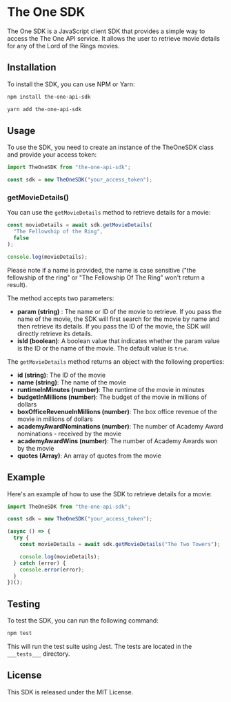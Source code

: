 # The One SDK

The One SDK is a JavaScript client SDK that provides a simple way to access the The One API service. It allows the user to retrieve movie details for any of the Lord of the Rings movies.

## Installation

To install the SDK, you can use NPM or Yarn:

```sh
npm install the-one-api-sdk
```

```sh
yarn add the-one-api-sdk
```

## Usage

To use the SDK, you need to create an instance of the TheOneSDK class and provide your access token:

```js
import TheOneSDK from "the-one-api-sdk";

const sdk = new TheOneSDK("your_access_token");
```

### getMovieDetails()

You can use the `getMovieDetails` method to retrieve details for a movie:

```js
const movieDetails = await sdk.getMovieDetails(
  "The Fellowship of the Ring",
  false
);

console.log(movieDetails);
```

Please note if a name is provided, the name is case sensitive ("the fellowship of the ring" or "The Fellowship Of The Ring" won't return a result).

The method accepts two parameters:

- **param (string)** : The name or ID of the movie to retrieve. If you pass the name of the movie, the SDK will first search for the movie by name and then retrieve its details. If you pass the ID of the movie, the SDK will directly retrieve its details.
- **isId (boolean)**: A boolean value that indicates whether the param value is the ID or the name of the movie. The default value is `true`.

The `getMovieDetails` method returns an object with the following properties:

- **id (string)**: The ID of the movie
- **name (string)**: The name of the movie
- **runtimeInMinutes (number)**: The runtime of the movie in minutes
- **budgetInMillions (number)**: The budget of the movie in millions of dollars
- **boxOfficeRevenueInMillions (number)**: The box office revenue of the movie in millions of dollars
- **academyAwardNominations (number)**: The number of Academy Award nominations - received by the movie
- **academyAwardWins (number)**: The number of Academy Awards won by the movie
- **quotes (Array<string>)**: An array of quotes from the movie

## Example

Here's an example of how to use the SDK to retrieve details for a movie:

```js
import TheOneSDK from "the-one-api-sdk";

const sdk = new TheOneSDK("your_access_token");

(async () => {
  try {
    const movieDetails = await sdk.getMovieDetails("The Two Towers");

    console.log(movieDetails);
  } catch (error) {
    console.error(error);
  }
})();
```

## Testing

To test the SDK, you can run the following command:

```sh
npm test
```

This will run the test suite using Jest. The tests are located in the `___tests___` directory.

## License

This SDK is released under the MIT License.
